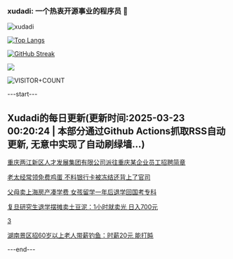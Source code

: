 ### xudadi: 一个热衷开源事业的程序员 👋

![xudadi](https://github-readme-stats-git-masterorgs-github-readme-stats-team.vercel.app/api?username=xudadi)

[![Top Langs](https://github-readme-stats.vercel.app/api/top-langs/?username=xudadi)](https://github.com/anuraghazra/github-readme-stats)

[![GitHub Streak](https://streak-stats.demolab.com?user=xudadi&locale=zh_Hans)](https://git.io/streak-stats)

![](https://raw.githubusercontent.com/xudadi/xudadi/main/assets/github-contribution-grid-snake.svg)

![VISITOR+COUNT](https://komarev.com/ghpvc/?username=xudadi&label=VISITOR+COUNT)


---start---

## Xudadi的每日更新(更新时间:2025-03-23 00:20:24 | 本部分通过Github Actions抓取RSS自动更新, 无意中实现了自动刷绿墙...)

[重庆两江新区人才发展集团有限公司派往重庆某企业员工招聘简章](https://www.gongkaoleida.com/article/2331933)

[老太经常领免费鸡蛋 不料银行卡被冻结还背上了官司](https://m.163.com/news/article/JR8CCE8B05561G0D.html)

[父母卖上海房产凑学费 女孩留学一年后退学回国考专科](https://m.163.com/news/article/JR8PC4LV00019B3E.html)

[复旦研究生退学摆摊卖土豆泥：1小时就卖光 日入700元](https://m.163.com/news/article/JR8NUMLA0514R9OJ.html)

[3](https://m.163.com/touch/news/sub/domestic)

[湖南景区招60岁以上老人带薪钓鱼：时薪20元 能打盹](https://m.163.com/news/article/JR6SUGOT0514R9OJ.html)

---end---
